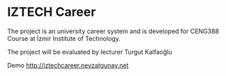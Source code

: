# IZTECH Career

The project is an university career system and is developed for CENG388 Course at İzmir Institute of Technology.

The project will be evaluated by lecturer Turgut Kalfaoğlu

Demo http://iztechcareer.nevzatgunay.net

#
